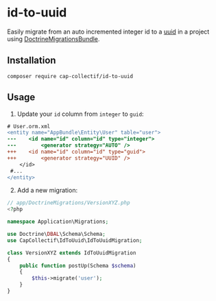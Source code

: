 # id-to-uuid

Easily migrate from an auto incremented integer id to a [uuid](https://en.wikipedia.org/wiki/Universally_unique_identifier) in a project using [DoctrineMigrationsBundle](https://github.com/doctrine/DoctrineMigrationsBundle).

## Installation

```
composer require cap-collectif/id-to-uuid
```

## Usage

1. Update your `id` column from `integer` to `guid`:

```diff
# User.orm.xml
<entity name="AppBundle\Entity\User" table="user">
---    <id name="id" column="id" type="integer">
---        <generator strategy="AUTO" />
+++    <id name="id" column="id" type="guid">
+++        <generator strategy="UUID" />
    </id>
 #...
</entity>
```

2. Add a new migration:

```php
// app/DoctrineMigrations/VersionXYZ.php
<?php

namespace Application\Migrations;

use Doctrine\DBAL\Schema\Schema;
use CapCollectif\IdToUuid\IdToUuidMigration;

class VersionXYZ extends IdToUuidMigration
{
    public function postUp(Schema $schema)
    {
        $this->migrate('user');
    }
}
```
